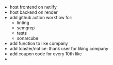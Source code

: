 - host frontend on netlify
- host backend on render
- add github action workflow for:
  - linting
  - semgrep
  - tests
  - sonarcube
- add function to like company
- add toaster/notice: thank user for liking company
- add coupon code for every 10th like
-
